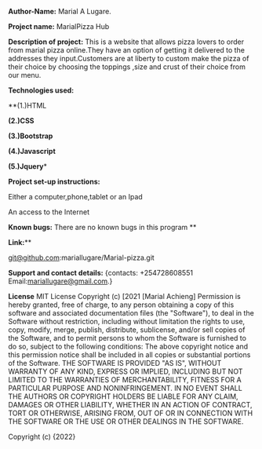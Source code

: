 
**Author-Name:**
Marial A Lugare.

**Project name:**
MarialPizza Hub

**Description of project:**
This is a website that allows pizza lovers to order from marial pizza online.They have an option of getting it delivered to the addresses they input.Customers are at liberty to custom make the pizza of their choice by choosing the toppings ,size and crust of their choice from our menu.

**Technologies used:**

**(1.)HTML

**(2.)CSS**

**(3.)Bootstrap**

**(4.)Javascript**

**(5.)Jquery***

**Project set-up instructions:**

Either a computer,phone,tablet or an Ipad

An access to the Internet


**Known bugs:**
There are no known bugs in this program
**

**Link:****

git@github.com:mariallugare/Marial-pizza.git

**Support and contact details:**
{contacts: +254728608551 Email:mariallugare@gmail.com.}


**License**
MIT License Copyright (c) [2021 [Marial Achieng] Permission is hereby granted, free of charge, to any person obtaining a copy of this software and associated documentation files (the "Software"), to deal in the Software without restriction, including without limitation the rights to use, copy, modify, merge, publish, distribute, sublicense, and/or sell copies of the Software, and to permit persons to whom the Software is furnished to do so, subject to the following conditions: The above copyright notice and this permission notice shall be included in all copies or substantial portions of the Software. THE SOFTWARE IS PROVIDED "AS IS", WITHOUT WARRANTY OF ANY KIND, EXPRESS OR IMPLIED, INCLUDING BUT NOT LIMITED TO THE WARRANTIES OF MERCHANTABILITY, FITNESS FOR A PARTICULAR PURPOSE AND NONINFRINGEMENT. IN NO EVENT SHALL THE AUTHORS OR COPYRIGHT HOLDERS BE LIABLE FOR ANY CLAIM, DAMAGES OR OTHER LIABILITY, WHETHER IN AN ACTION OF CONTRACT, TORT OR OTHERWISE, ARISING FROM, OUT OF OR IN CONNECTION WITH THE SOFTWARE OR THE USE OR OTHER DEALINGS IN THE SOFTWARE.

Copyright (c) {2022}

